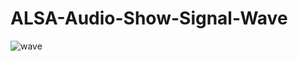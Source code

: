 # ALSA-Audio-Show-Signal-Wave

![wave](https://user-images.githubusercontent.com/43728641/168479820-ff994e0f-76ba-46be-b1b1-ce2ba044ba02.png)
